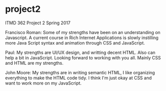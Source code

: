 # project2
ITMD 362 Project 2 Spring 2017

Francisco Roman: Some of my strengths have been on an understanding on Javascript. A current course in Rich Internet Applications is slowly instilling more Java Script syntax and animation through CSS and JavaScript.   

Paul: My strengths are UI/UX design, and writting decent HTML. Also can help a bit in JavaScript. Looking forward to working with you all. Mainly CSS and HTML are my strengths.


John Moore: My strengths are in writing semantic HTML, I like organizing everything to make the HTML code tidy. I think I'm just okay at CSS and want to work more on my JavaScript.
